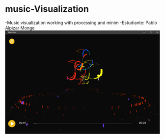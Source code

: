 # music-Visualization
-Music visualization working with processing and minim
-Estudiante: Pablo Alpizar Monge
![picture](data/example.png)
